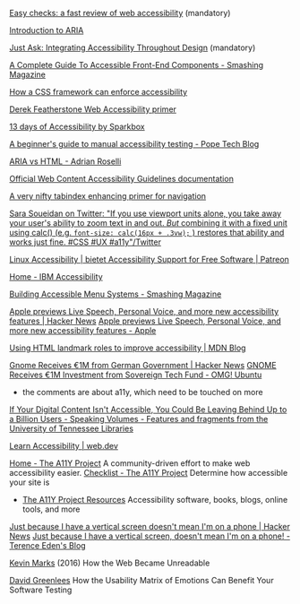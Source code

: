
[Easy checks: a fast review of web accessibility](http://www.w3.org/WAI/eval/preliminary.html)
(mandatory)

[Introduction to ARIA](https://webaim.org/techniques/aria/)

[Just Ask: Integrating Accessibility Throughout Design](http://uiaccess.com/JustAsk/index.html)
(mandatory)

[A Complete Guide To Accessible Front-End Components - Smashing Magazine](https://www.smashingmagazine.com/2021/03/complete-guide-accessible-front-end-components)

[How a CSS framework can enforce accessibility](http://www.ebaytechblog.com/2015/11/04/how-our-css-framework-helps-enforce-accessibility/)

[Derek Featherstone Web Accessibility primer](https://www.linkedin.com/learning/accessibility-for-web-design/welcome?autoplay=true)

[13 days of Accessibility by Sparkbox](https://seesparkbox.com/foundry/13_wcag_2.1_web_accessibility_guidelines)

[A beginner's guide to manual accessibility testing - Pope Tech Blog](https://blog.pope.tech/2023/03/01/a-beginners-guide-to-manual-accessibility-testing/)

[ARIA vs HTML - Adrian Roselli](https://adrianroselli.com/2023/02/aria-vs-html.html)

[Official Web Content Accessibility Guidelines documentation](https://www.w3.org/TR/WCAG21/)

[A very nifty tabindex enhancing primer for navigation](https://www.sarasoueidan.com/blog/keyboard-friendlier-article-listings/)

[Sara Soueidan on Twitter: "If you use viewport units alone, you take away your user's ability to zoom text in and out. *But* combining it with a fixed unit using calc() (e.g. `font-size: calc(16px + .3vw);` ) restores that ability and works just fine. #CSS #UX #a11y"/Twitter](https://twitter.com/SaraSoueidan/status/1121645149983891457?s=20)

[Linux Accessibility | bietet Accessibility Support for Free Software | Patreon](https://www.patreon.com/linux_a11y)

[Home - IBM Accessibility](https://www.ibm.com/able/)

[Building Accessible Menu Systems - Smashing Magazine](https://www.smashingmagazine.com/2017/11/building-accessible-menu-systems/)

[Apple previews Live Speech, Personal Voice, and more new accessibility features | Hacker News](https://news.ycombinator.com/item?id=35960663)
[Apple previews Live Speech, Personal Voice, and more new accessibility features - Apple](https://www.apple.com/newsroom/2023/05/apple-previews-live-speech-personal-voice-and-more-new-accessibility-features/)

[Using HTML landmark roles to improve accessibility | MDN Blog](https://developer.mozilla.org/en-US/blog/aria-accessibility-html-landmark-roles/)

[Gnome Receives €1M from German Government | Hacker News](https://news.ycombinator.com/item?id=38228649)
[GNOME Receives €1M Investment from Sovereign Tech Fund - OMG! Ubuntu](https://www.omgubuntu.co.uk/2023/11/gnome-sovereign-tech-fund)
- the comments are about a11y, which need to be touched on more

[If Your Digital Content Isn't Accessible, You Could Be Leaving Behind Up to a Billion Users - Speaking Volumes - Features and fragments from the University of Tennessee Libraries](https://volumes.lib.utk.edu/news/if-your-digital-content-isnt-accessible-you-could-be-leaving-behind-up-to-a-billion-users)

[Learn Accessibility  |  web.dev](https://web.dev/learn/accessibility/)

[Home - The A11Y Project](https://www.a11yproject.com/)
A community-driven effort to make web accessibility easier.
[Checklist - The A11Y Project](https://www.a11yproject.com/checklist/)
Determine how accessible your site is
- [The A11Y Project Resources](https://a11yproject.com/resources/)
Accessibility software, books, blogs, online tools, and more

[Just because I have a vertical screen doesn't mean I'm on a phone | Hacker News](https://news.ycombinator.com/item?id=26000405)
[Just because I have a vertical screen, doesn't mean I'm on a phone! - Terence Eden's Blog](https://shkspr.mobi/blog/2021/02/just-because-i-have-a-vertical-screen-doesnt-mean-im-on-a-phone/)

[Kevin Marks](https://www.wired.com/2016/10/how-the-web-became-unreadable/)
(2016) How the Web Became Unreadable

[David Greenlees](https://www.stickyminds.com/article/how-usability-matrix-emotions-can-benefit-your-software-testing?page=0%2C1)
How the Usability Matrix of Emotions Can Benefit Your Software Testing
